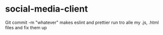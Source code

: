 # social-media-client

Git commit -m "whatever" makes eslint and prettier run tro alle my .js, .html files and fix them up
